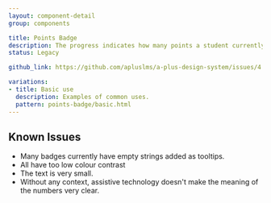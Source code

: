 ```yaml
---
layout: component-detail
group: components

title: Points Badge
description: The progress indicates how many points a student currently has on one particular question, exercise or chapter. 
status: Legacy

github_link: https://github.com/apluslms/a-plus-design-system/issues/4

variations:
- title: Basic use
  description: Examples of common uses.
  pattern: points-badge/basic.html
---
```



## Known Issues

- Many badges currently have empty strings added as tooltips.
- All have too low colour contrast
- The text is very small.
- Without any context, assistive technology doesn't make the meaning of the numbers very clear. 